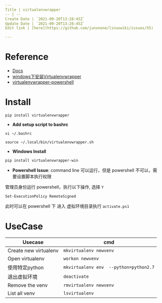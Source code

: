 ```yaml
---
Title | virtualenvwrapper
-- | --
Create Date | `2021-09-20T13:28:45Z`
Update Date | `2021-09-20T13:28:45Z`
Edit link | [here](https://github.com/junxnone/linuxwiki/issues/55)

---
```

# Reference
- [Docs](https://virtualenvwrapper.readthedocs.io/en/latest/index.html)
- [windows下安装Virtualenvwrapper](https://blog.csdn.net/a549416598/article/details/80881235)
- [virtualenvwrapper-powershell](https://github.com/regisf/virtualenvwrapper-powershell)

# Install

```
pip install virtualenvwrapper
```

- **Add setup script to  bashrc**

```
vi ~/.bashrc
```
```
source ~/.local/bin/virtualenvwrapper.sh
```
- **Windows Install**

```
pip install virtualenvwrapper-win
```

- **Powershell Issue**:  command line 可以运行，但是 powershell 不可以，需要设置脚本执行权限

管理员身份运行 powershell，执行以下操作, 选择 `Y`

```
Set-ExecutionPolicy RemoteSigned
```
此时可以在 powershell 下 进入 虚拟环境目录执行 `activate.ps1`


# UseCase

Usecase | cmd
-- | --
Create new virtualenv | `mkvirtualenv newvenv`
Open virtualenv | `workon newvenv`
使用特定python | `mkvirtualenv env  --python=python2.7`
退出虚拟环境 | `deactivate`
Remove the venv | `rmvirtualenv newvenv`
List all venv | `lsvirtualenv`


